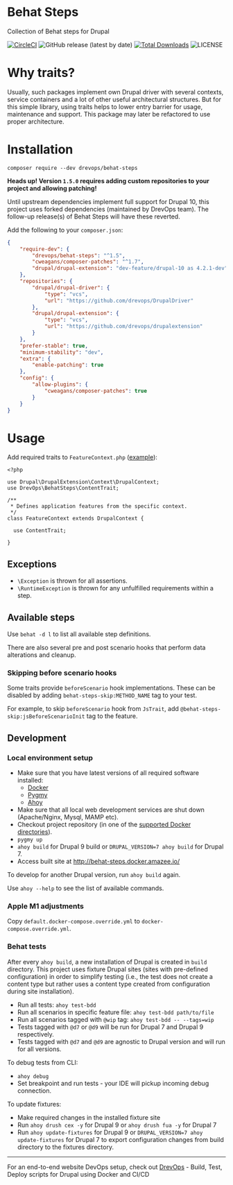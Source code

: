 # Behat Steps
Collection of Behat steps for Drupal

[![CircleCI](https://dl.circleci.com/status-badge/img/gh/drevops/behat-steps/tree/master.svg?style=shield)](https://dl.circleci.com/status-badge/redirect/gh/drevops/behat-steps/tree/master)
![GitHub release (latest by date)](https://img.shields.io/github/v/release/drevops/behat-steps)
[![Total Downloads](https://poser.pugx.org/drevops/behat-steps/downloads)](https://packagist.org/packages/drevops/behat-steps)
![LICENSE](https://img.shields.io/github/license/drevops/behat-steps)

# Why traits?

Usually, such packages implement own Drupal driver with several contexts, 
service containers and a lot of other useful architectural structures.
But for this simple library, using traits helps to lower entry barrier for usage, 
maintenance and support. 
This package may later be refactored to use proper architecture. 

# Installation

`composer require --dev drevops/behat-steps`

**Heads up! Version `1.5.0` requires adding custom repositories to your project and allowing patching!**

Until upstream dependencies implement full support for Drupal 10, this project uses forked dependencies (maintained by DrevOps team). The follow-up release(s) of Behat Steps will have these reverted.

Add the following to your `composer.json`:
```json
{
    "require-dev": {
        "drevops/behat-steps": "^1.5",
        "cweagans/composer-patches": "^1.7",
        "drupal/drupal-extension": "dev-feature/drupal-10 as 4.2.1-dev"
    },
    "repositories": {
        "drupal/drupal-driver": {
            "type": "vcs",
            "url": "https://github.com/drevops/DrupalDriver"
        },
        "drupal/drupal-extension": {
            "type": "vcs",
            "url": "https://github.com/drevops/drupalextension"
        }
    },
    "prefer-stable": true,
    "minimum-stability": "dev",
    "extra": {
        "enable-patching": true
    },
    "config": {
        "allow-plugins": {
            "cweagans/composer-patches": true
        }
    }   
}
```

# Usage

Add required traits to `FeatureContext.php` ([example](tests/behat/bootstrap/FeatureContext.php)):

```
<?php

use Drupal\DrupalExtension\Context\DrupalContext;
use DrevOps\BehatSteps\ContentTrait;

/**
 * Defines application features from the specific context.
 */
class FeatureContext extends DrupalContext {

  use ContentTrait;

}
```

## Exceptions
- `\Exception` is thrown for all assertions.
- `\RuntimeException` is thrown for any unfulfilled requirements within a step. 

## Available steps

Use `behat -d l` to list all available step definitions.

There are also several pre and post scenario hooks that perform data alterations 
and cleanup. 

### Skipping before scenario hooks

Some traits provide `beforeScenario` hook implementations. These can be disabled
by adding `behat-steps-skip:METHOD_NAME` tag to your test. 

For example, to skip `beforeScenario` hook from `JsTrait`, add 
`@behat-steps-skip:jsBeforeScenarioInit` tag to the feature.

## Development

### Local environment setup

- Make sure that you have latest versions of all required software installed:
  - [Docker](https://www.docker.com/)
  - [Pygmy](https://github.com/pygmystack/pygmy)
  - [Ahoy](https://github.com/ahoy-cli/ahoy)
- Make sure that all local web development services are shut down (Apache/Nginx, Mysql, MAMP etc).
- Checkout project repository (in one of the [supported Docker directories](https://docs.docker.com/docker-for-mac/osxfs/#access-control)).  
- `pygmy up`
- `ahoy build` for Drupal 9 build or `DRUPAL_VERSION=7 ahoy build` for Drupal 7.
- Access built site at http://behat-steps.docker.amazee.io/  

To develop for another Drupal version, run `ahoy build` again.

Use `ahoy --help` to see the list of available commands.

### Apple M1 adjustments

Copy `default.docker-compose.override.yml` to `docker-compose.override.yml`.

### Behat tests

After every `ahoy build`, a new installation of Drupal is created in `build` directory.
This project uses fixture Drupal sites (sites with pre-defined configuration)
in order to simplify testing (i.e., the test does not create a content type
but rather uses a content type created from configuration during site installation).

- Run all tests: `ahoy test-bdd`
- Run all scenarios in specific feature file: `ahoy test-bdd path/to/file`
- Run all scenarios tagged with `@wip` tag: `ahoy test-bdd -- --tags=wip`
- Tests tagged with `@d7` or `@d9` will be run for Drupal 7 and Drupal 9 respectively.
- Tests tagged with `@d7` and `@d9` are agnostic to Drupal version and will run for all versions. 

To debug tests from CLI:
- `ahoy debug`
- Set breakpoint and run tests - your IDE will pickup incoming debug connection.

To update fixtures:
- Make required changes in the installed fixture site
- Run `ahoy drush cex -y` for Drupal 9 or `ahoy drush fua -y` for Drupal 7
- Run `ahoy update-fixtures` for Drupal 9 or `DRUPAL_VERSION=7 ahoy update-fixtures` for Drupal 7 to export configuration changes from build directory to the fixtures directory. 

---

For an end-to-end website DevOps setup, check out [DrevOps](https://drevops.com) - Build, Test, Deploy scripts for Drupal using Docker and CI/CD
